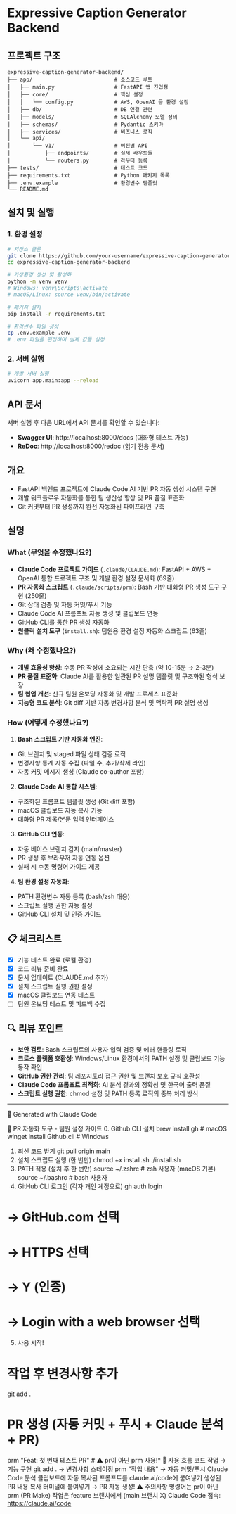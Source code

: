 # Expressive Caption Generator Backend

## 프로젝트 구조

```
expressive-caption-generator-backend/
├── app/                          # 소스코드 루트
│   ├── main.py                   # FastAPI 앱 진입점
│   ├── core/                     # 핵심 설정
│   │   └── config.py             # AWS, OpenAI 등 환경 설정
│   ├── db/                       # DB 연결 관련
│   ├── models/                   # SQLAlchemy 모델 정의
│   ├── schemas/                  # Pydantic 스키마
│   ├── services/                 # 비즈니스 로직
│   └── api/
│       └── v1/                   # 버전별 API
│           ├── endpoints/        # 실제 라우트들
│           └── routers.py        # 라우터 등록
├── tests/                        # 테스트 코드
├── requirements.txt              # Python 패키지 목록
├── .env.example                  # 환경변수 템플릿
└── README.md
```

## 설치 및 실행

### 1. 환경 설정

```bash
# 저장소 클론
git clone https://github.com/your-username/expressive-caption-generator-backend.git
cd expressive-caption-generator-backend

# 가상환경 생성 및 활성화
python -m venv venv
# Windows: venv\Scripts\activate
# macOS/Linux: source venv/bin/activate

# 패키지 설치
pip install -r requirements.txt

# 환경변수 파일 생성
cp .env.example .env
# .env 파일을 편집하여 실제 값들 설정
```

### 2. 서버 실행

```bash
# 개발 서버 실행
uvicorn app.main:app --reload
```

## API 문서

서버 실행 후 다음 URL에서 API 문서를 확인할 수 있습니다:

- **Swagger UI**: http://localhost:8000/docs (대화형 테스트 가능)
- **ReDoc**: http://localhost:8000/redoc (읽기 전용 문서)

## 개요

- FastAPI 백엔드 프로젝트에 Claude Code AI 기반 PR 자동 생성 시스템 구현
- 개발 워크플로우 자동화를 통한 팀 생산성 향상 및 PR 품질 표준화
- Git 커밋부터 PR 생성까지 완전 자동화된 파이프라인 구축

## 설명

### What (무엇을 수정했나요?)

- **Claude Code 프로젝트 가이드** (`.claude/CLAUDE.md`): FastAPI + AWS + OpenAI 통합 프로젝트 구조 및 개발 환경 설정 문서화 (69줄)
- **PR 자동화 스크립트** (`.claude/scripts/prm`): Bash 기반 대화형 PR 생성 도구 구현 (250줄)
- Git 상태 검증 및 자동 커밋/푸시 기능
- Claude Code AI 프롬프트 자동 생성 및 클립보드 연동
- GitHub CLI를 통한 PR 생성 자동화
- **원클릭 설치 도구** (`install.sh`): 팀원용 환경 설정 자동화 스크립트 (63줄)

### Why (왜 수정했나요?)

- **개발 효율성 향상**: 수동 PR 작성에 소요되는 시간 단축 (약 10-15분 → 2-3분)
- **PR 품질 표준화**: Claude AI를 활용한 일관된 PR 설명 템플릿 및 구조화된 형식 보장
- **팀 협업 개선**: 신규 팀원 온보딩 자동화 및 개발 프로세스 표준화
- **지능형 코드 분석**: Git diff 기반 자동 변경사항 분석 및 맥락적 PR 설명 생성

### How (어떻게 수정했나요?)

1. **Bash 스크립트 기반 자동화 엔진**:

- Git 브랜치 및 staged 파일 상태 검증 로직
- 변경사항 통계 자동 수집 (파일 수, 추가/삭제 라인)
- 자동 커밋 메시지 생성 (Claude co-author 포함)

2. **Claude Code AI 통합 시스템**:

- 구조화된 프롬프트 템플릿 생성 (Git diff 포함)
- macOS 클립보드 자동 복사 기능
- 대화형 PR 제목/본문 입력 인터페이스

3. **GitHub CLI 연동**:

- 자동 베이스 브랜치 감지 (main/master)
- PR 생성 후 브라우저 자동 연동 옵션
- 실패 시 수동 명령어 가이드 제공

4. **팀 환경 설정 자동화**:

- PATH 환경변수 자동 등록 (bash/zsh 대응)
- 스크립트 실행 권한 자동 설정
- GitHub CLI 설치 및 인증 가이드

## 📋 체크리스트

- [x] 기능 테스트 완료 (로컬 환경)
- [x] 코드 리뷰 준비 완료
- [x] 문서 업데이트 (CLAUDE.md 추가)
- [x] 설치 스크립트 실행 권한 설정
- [x] macOS 클립보드 연동 테스트
- [ ] 팀원 온보딩 테스트 및 피드백 수집

## 🔍 리뷰 포인트

- **보안 검토**: Bash 스크립트의 사용자 입력 검증 및 에러 핸들링 로직
- **크로스 플랫폼 호환성**: Windows/Linux 환경에서의 PATH 설정 및 클립보드 기능 동작 확인
- **GitHub 권한 관리**: 팀 레포지토리 접근 권한 및 브랜치 보호 규칙 호환성
- **Claude Code 프롬프트 최적화**: AI 분석 결과의 정확성 및 한국어 출력 품질
- **스크립트 실행 권한**: chmod 설정 및 PATH 등록 로직의 중복 처리 방식

---

🤖 Generated with Claude Code

🚀 PR 자동화 도구 - 팀원 설정 가이드 0. Github CLI 설치
brew install gh # macOS
winget install Github.cli # Windows

1. 최신 코드 받기
   git pull origin main
2. 설치 스크립트 실행 (한 번만)
   chmod +x install.sh
   ./install.sh
3. PATH 적용 (설치 후 한 번만)
   source ~/.zshrc # zsh 사용자 (macOS 기본)
   source ~/.bashrc # bash 사용자
4. GitHub CLI 로그인 (각자 개인 계정으로)
   gh auth login

# → GitHub.com 선택

# → HTTPS 선택

# → Y (인증)

# → Login with a web browser 선택

5. 사용 시작!

# 작업 후 변경사항 추가

git add .

# PR 생성 (자동 커밋 + 푸시 + Claude 분석 + PR)

prm "Feat: 첫 번째 테스트 PR" # ⚠️ pr이 아닌 prm 사용!\*
📝 사용 흐름
코드 작업 → 기능 구현
git add . → 변경사항 스테이징
prm "작업 내용" → 자동 커밋/푸시
Claude Code 분석
클립보드에 자동 복사된 프롬프트를 claude.ai/code에 붙여넣기
생성된 PR 내용 복사
터미널에 붙여넣기 → PR 자동 생성!
⚠️ 주의사항
명령어는 pr이 아닌 prm (PR Make)
작업은 feature 브랜치에서 (main 브랜치 X)
Claude Code 접속: https://claude.ai/code

